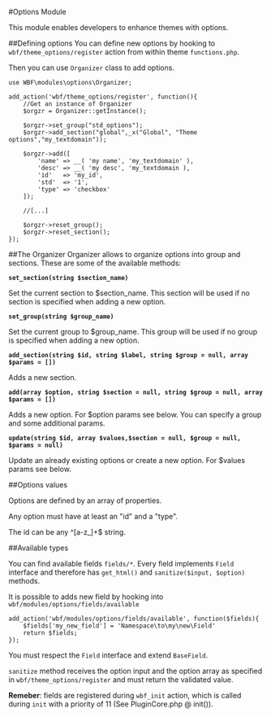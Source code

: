 #Options Module

This module enables developers to enhance themes with options.

##Defining options
You can define new options by hooking to `wbf/theme_options/register` action from within theme `functions.php`.

Then you can use `Organizer` class to add options.

    use WBF\modules\options\Organizer;

	add_action('wbf/theme_options/register', function(){
	    //Get an instance of Organizer
	    $orgzr = Organizer::getInstance();
	    
	    $orgzr->set_group("std_options");
	    $orgzr->add_section("global",_x("Global", "Theme options","my_textdomain"));

		$orgzr->add([
			'name' => __( 'my name', 'my_textdomain' ),
			'desc' => __( 'my desc', 'my_textdomain ),
			'id'   => 'my_id',
			'std'  => '1',
			'type' => 'checkbox'
		]);

		//[...]

		$orgzr->reset_group();
		$orgzr->reset_section();
	});

##The Organizer
Organizer allows to organize options into group and sections. These are some of the available methods:

**`set_section(string $section_name)`**

Set the current section to $section_name. This section will be used if no section is specified when adding a new option.

**`set_group(string $group_name)`**

Set the current group to $group_name. This group will be used if no group is specified when adding a new option.

**`add_section(string $id, string $label, string $group = null, array $params = [])`**

Adds a new section.

**`add(array $option, string $section = null, string $group = null, array $params = [])`**

Adds a new option. For $option params see below. You can specify a group and some additional params.

**`update(string $id, array $values,$section = null, $group = null, $params = null)`**

Update an already existing options or create a new option. For $values params see below.

##Options values

Options are defined by an array of properties.

Any option must have at least an "id" and a "type". 

The id can be any ^[a-z_]+$ string.

##Available types

You can find available fields `fields/*`. Every field implements `Field` interface and therefore has `get_html()` and `sanitize($input, $option)` methods.

It is possible to adds new field by hooking into `wbf/modules/options/fields/available`

    add_action('wbf/modules/options/fields/available', function($fields){
        $fields['my_new_field'] = 'Namespace\to\my\new\Field'
        return $fields;
    });
    
You must respect the `Field` interface and extend `BaseField`.

`sanitize` method receives the option input and the option array as specified in `wbf/theme_options/register` and must return the validated value.

**Remeber**: fields are registered during `wbf_init` action, which is called during `init` with a priority of 11 (See PluginCore.php @ init()).